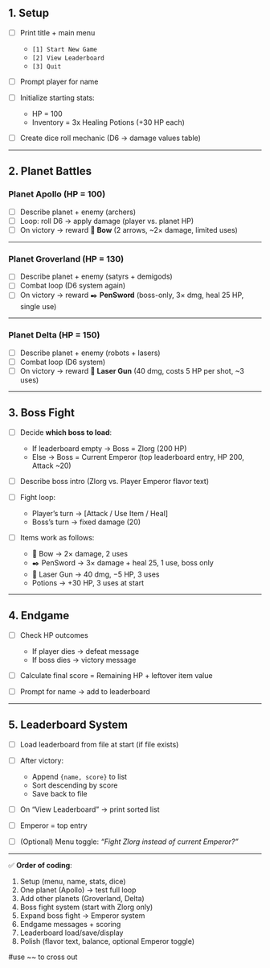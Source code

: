## **1. Setup**

* [ ] Print title + main menu

  * `[1] Start New Game`
  * `[2] View Leaderboard`
  * `[3] Quit`
* [ ] Prompt player for name
* [ ] Initialize starting stats:

  * HP = 100
  * Inventory = 3x Healing Potions (+30 HP each)
* [ ] Create dice roll mechanic (D6 → damage values table)

---

## **2. Planet Battles**

### **Planet Apollo** (HP = 100)

* [ ] Describe planet + enemy (archers)
* [ ] Loop: roll D6 → apply damage (player vs. planet HP)
* [ ] On victory → reward 🎯 **Bow** (2 arrows, \~2× damage, limited uses)

---

### **Planet Groverland** (HP = 130)

* [ ] Describe planet + enemy (satyrs + demigods)
* [ ] Combat loop (D6 system again)
* [ ] On victory → reward ✒️ **PenSword** (boss-only, 3× dmg, heal 25 HP, single use)

---

### **Planet Delta** (HP = 150)

* [ ] Describe planet + enemy (robots + lasers)
* [ ] Combat loop (D6 system)
* [ ] On victory → reward 🔫 **Laser Gun** (40 dmg, costs 5 HP per shot, \~3 uses)

---

## **3. Boss Fight**

* [ ] Decide **which boss to load**:

  * If leaderboard empty → Boss = Zlorg (200 HP)
  * Else → Boss = Current Emperor (top leaderboard entry, HP 200, Attack \~20)
* [ ] Describe boss intro (Zlorg vs. Player Emperor flavor text)
* [ ] Fight loop:

  * Player’s turn → \[Attack / Use Item / Heal]
  * Boss’s turn → fixed damage (20)
* [ ] Items work as follows:

  * 🎯 Bow → 2× damage, 2 uses
  * ✒️ PenSword → 3× damage + heal 25, 1 use, boss only
  * 🔫 Laser Gun → 40 dmg, −5 HP, 3 uses
  * Potions → +30 HP, 3 uses at start

---

## **4. Endgame**

* [ ] Check HP outcomes

  * If player dies → defeat message
  * If boss dies → victory message
* [ ] Calculate final score = Remaining HP + leftover item value
* [ ] Prompt for name → add to leaderboard

---

## **5. Leaderboard System**

* [ ] Load leaderboard from file at start (if file exists)
* [ ] After victory:

  * Append `{name, score}` to list
  * Sort descending by score
  * Save back to file
* [ ] On “View Leaderboard” → print sorted list
* [ ] Emperor = top entry
* [ ] (Optional) Menu toggle: *“Fight Zlorg instead of current Emperor?”*

---

✅ **Order of coding**:

1. Setup (menu, name, stats, dice)
2. One planet (Apollo) → test full loop
3. Add other planets (Groverland, Delta)
4. Boss fight system (start with Zlorg only)
5. Expand boss fight → Emperor system
6. Endgame messages + scoring
7. Leaderboard load/save/display
8. Polish (flavor text, balance, optional Emperor toggle)



#use ~~ to cross out